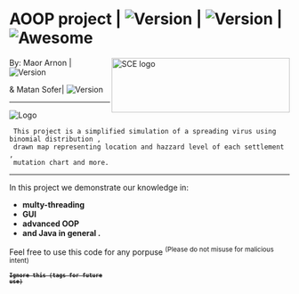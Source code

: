 # AOOP project  | <img src="https://img.shields.io/badge/Version-0.3.3-green" alt="Version" > |   <img src="https://img.shields.io/badge/Downloads-0-lightgreen" alt="Version" > | ![Awesome](https://cdn.rawgit.com/sindresorhus/awesome/d7305f38d29fed78fa85652e3a63e154dd8e8829/media/badge.svg)
<img src="https://upload.wikimedia.org/wikipedia/he/4/44/SCE_logo.png" align="right"
     alt="SCE logo" width="320" height="98">


 By: Maor Arnon | <img src="https://img.shields.io/badge/Maor-Chad-blue" alt="Version" > 
 
 &  Matan Sofer| <img src="https://img.shields.io/badge/Matan-Gay-pink" alt="Version" >
 
<hr>
<img src="https://github.com/MatanSofer/AOOP/blob/main/img/Logo.gif?raw=true" alt="Logo" class="center">

     This project is a simplified simulation of a spreading virus using binomial distribution , 
     drawn map representing location and hazzard level of each settlement , 
     mutation chart and more.
   <hr>
   
   In this project we demonstrate our knowledge in:
   * **multy-threading** 
   * **GUI** 
   * **advanced OOP** 
   * **and Java in general .**

Feel free to use this code for any porpuse <sup> (Please do not misuse for malicious intent) </sub>






<code><strong><sup><strike>Ignore this (tags for future use)</strike></sup></strong></code>

